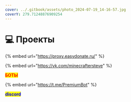 ```yaml
---
cover: ../.gitbook/assets/photo_2024-07-19_14-16-57.jpg
coverY: 279.71248876909254
---
```


# 💻 Проекты

{% embed url="https://proxy.easydonate.ru/" %}

{% embed url="https://vk.com/minecraftersteve" %}

<mark style="color:red;">**БОТЫ**</mark>

{% embed url="https://t.me/PremiumBot" %}

<mark style="color:blue;">**discord**</mark>
